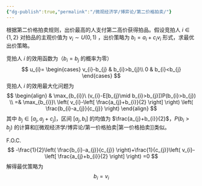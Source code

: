 ```yaml
---
{"dg-publish":true,"permalink":"/微观经济学/博弈论/第二价格拍卖/"}
---
```


根据第二价格拍卖规则，出价最高的人支付第二高价获得拍品。假设竞拍人 $i\in \{ 1,2 \}$ 对拍品的主观价值为 $v_{i}\sim U(0,1)$ ，出价策略为 $b_{i}=a_{i}+c_{i}v_{i}$ 形式，求最优出价策略。

竞拍人 $i$ 的效用函数为（$b_{i}=b_{j}$ 的概率为零）
$$
u_{i}=
\begin{cases}
v_{i}-b_{j}  & b_{i}>b_{j}\\
0 & b_{i}<b_{j}
\end{cases}
$$
竞拍人 $i$ 的效用最大化问题为
$$
\begin{align}
& \max_{b_{i}}\ (v_{i}-E[b_{j}\mid b_{i}>b_{j}])P(b_{i}>b_{j}) \\
=& \max_{b_{i}}\ \left( v_{i}-\left[ \frac{a_{j}+b_{i}}{2} \right] \right) \left( \frac{b_{i}-a_{j}}{c_{j}} \right)
\end{align}
$$
其中 $b_{j}\in[a_{j},a_{j}+c_{j}]$，区间 $[a_{j},b_{i}]$ 的均值为 $\frac{a_{j}+b_{i}}{2}$，$P(b_{i}>b_{j})$ 的计算和[[微观经济学/博弈论/第一价格拍卖\|第一价格拍卖]]类似。

F.O.C.
$$
-\frac{1}{2}\left( \frac{b_{i}-a_{j}}{c_{j}} \right)+\frac{1}{c_{j}}\left( v_{i}-\left[ \frac{a_{j}+b_{i}}{2} \right] \right) =0
$$
解得最优策略为
$$
b_{i}=v_{i}
$$
